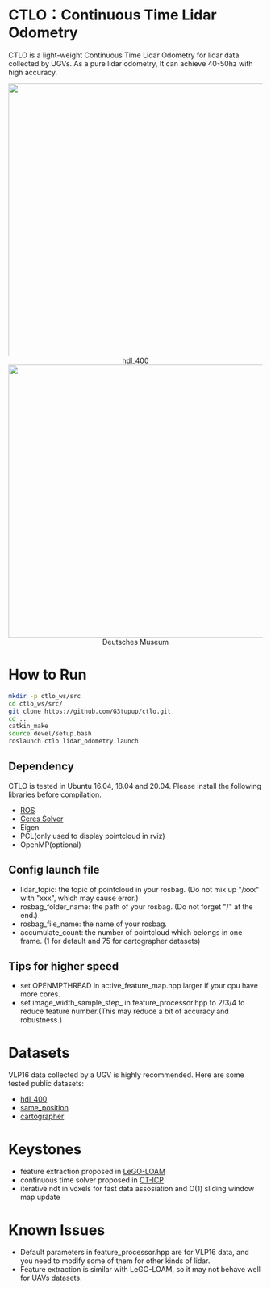 # CTLO：Continuous Time Lidar Odometry

CTLO is a light-weight Continuous Time Lidar Odometry for lidar data collected by UGVs. As a pure lidar odometry, It can achieve 40-50hz with high accuracy.

<div  align="center">  
<img src="image/hdl_400.png" width = "540" align=center />
</div>
<center>hdl_400</center>

<div  align="center">  
<img src="image/Deutsches Museum.png" width = "540" align=center />
</div>
<center>Deutsches Museum</center>


# How to Run

```bash
mkdir -p ctlo_ws/src
cd ctlo_ws/src/
git clone https://github.com/G3tupup/ctlo.git
cd ..
catkin_make
source devel/setup.bash
roslaunch ctlo lidar_odometry.launch
```

## Dependency

CTLO is tested in Ubuntu 16.04, 18.04 and 20.04. Please install the following libraries before compilation.

- [ROS](http://wiki.ros.org/ROS/Installation)
- [Ceres Solver](http://www.ceres-solver.org/installation.html)
- Eigen
- PCL(only used to display pointcloud in rviz)
- OpenMP(optional)

## Config launch file

- lidar_topic: the topic of pointcloud in your rosbag. (Do not mix up "/xxx" with "xxx", which may cause error.)
- rosbag_folder_name: the path of your rosbag. (Do not forget "/" at the end.)
- rosbag_file_name: the name of your rosbag.
- accumulate_count: the number of pointcloud which belongs in one frame. (1 for default and 75 for cartographer datasets)

## Tips for higher speed

- set OPENMPTHREAD in active_feature_map.hpp larger if your cpu have more cores.
- set image_width_sample_step_ in feature_processor.hpp to 2/3/4 to reduce feature number.(This may reduce a bit of accuracy and robustness.)

# Datasets

VLP16 data collected by a UGV is highly recommended. Here are some tested public datasets: 

- [hdl_400](https://github.com/koide3/hdl_graph_slam)
- [same_position](https://github.com/RobustFieldAutonomyLab/jackal_dataset_20170608)
- [cartographer](https://google-cartographer-ros.readthedocs.io/en/latest/data.html#id4)

# Keystones
- feature extraction proposed in [LeGO-LOAM](https://github.com/RobustFieldAutonomyLab/LeGO-LOAM)
- continuous time solver proposed in [CT-ICP](https://github.com/jedeschaud/ct_icp)
- iterative ndt in voxels for fast data assosiation and O(1) sliding window map update

# Known Issues

- Default parameters in feature_processor.hpp are for VLP16 data, and you need to modify some of them for other kinds of lidar.
- Feature extraction is similar with LeGO-LOAM, so it may not behave well for UAVs datasets.

